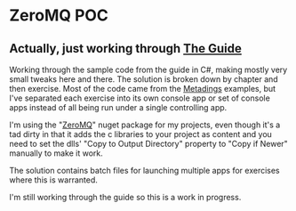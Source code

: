 # ZeroMQ POC
## Actually, just working through [The Guide](http://zguide.zeromq.org/page:all) 

Working through the sample code from the guide in C#, making mostly very small tweaks here and there.
The solution is broken down by chapter and then exercise. Most of the code came from the [Metadings](https://github.com/metadings/zguide/tree/master/examples/C%23) examples, but I've separated each exercise
into its own console app or set of console apps instead of all being run under a single controlling app.

I'm using the "[ZeroMQ](https://github.com/zeromq/clrzmq4/)" nuget package for my projects,
even though it's a tad dirty in that it adds the c libraries to your project as content and you need
to set the dlls' "Copy to Output Directory" property to "Copy if Newer" manually to make it work.

The solution contains batch files for launching multiple apps for exercises where this is warranted.

I'm still working through the guide so this is a work in progress.
